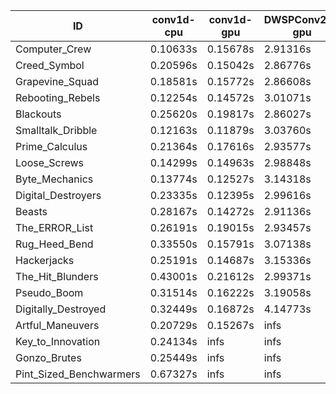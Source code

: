 |ID|conv1d-cpu|conv1d-gpu|DWSPConv2D-gpu|gemm-gpu|avg|
|-|-|-|-|-|-|
|Computer_Crew|0.10633s|0.15678s|2.91316s|1.74622s|1.23062s|
|Creed_Symbol|0.20596s|0.15042s|2.86776s|1.75840s|1.24563s|
|Grapevine_Squad|0.18581s|0.15772s|2.86608s|1.79094s|1.25014s|
|Rebooting_Rebels|0.12254s|0.14572s|3.01071s|1.76065s|1.25991s|
|Blackouts|0.25620s|0.19817s|2.86027s|1.75635s|1.26775s|
|Smalltalk_Dribble|0.12163s|0.11879s|3.03760s|1.79833s|1.26909s|
|Prime_Calculus|0.21364s|0.17616s|2.93577s|1.76545s|1.27276s|
|Loose_Screws|0.14299s|0.14963s|2.98848s|1.88271s|1.29095s|
|Byte_Mechanics|0.13774s|0.12527s|3.14318s|1.78854s|1.29868s|
|Digital_Destroyers|0.23335s|0.12395s|2.99616s|1.91264s|1.31652s|
|Beasts|0.28167s|0.14272s|2.91136s|1.93804s|1.31845s|
|The_ERROR_List|0.26191s|0.19015s|2.93457s|1.94183s|1.33212s|
|Rug_Heed_Bend|0.33550s|0.15791s|3.07138s|1.86564s|1.35761s|
|Hackerjacks|0.25191s|0.14687s|3.15336s|1.95023s|1.37559s|
|The_Hit_Blunders|0.43001s|0.21612s|2.99371s|1.95795s|1.39945s|
|Pseudo_Boom|0.31514s|0.16222s|3.19058s|2.00390s|1.41796s|
|Digitally_Destroyed|0.32449s|0.16872s|4.14773s|2.51651s|1.78936s|
|Artful_Maneuvers|0.20729s|0.15267s|infs|1.75806s|infs|
|Key_to_Innovation|0.24134s|infs|infs|2.57688s|infs|
|Gonzo_Brutes|0.25449s|infs|infs|infs|infs|
|Pint_Sized_Benchwarmers|0.67327s|infs|infs|4.66295s|infs|
